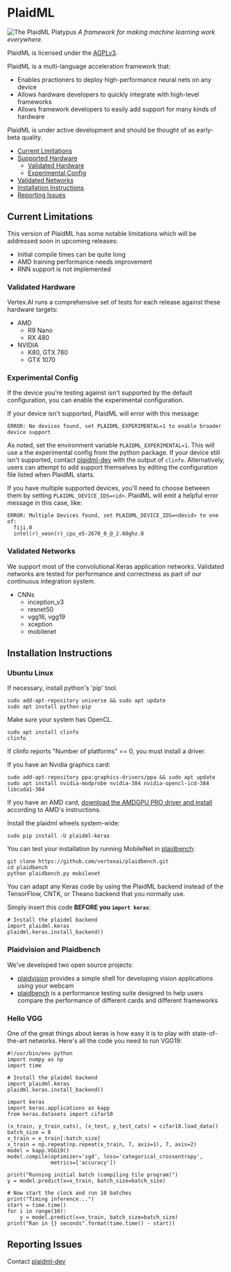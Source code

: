 # PlaidML
![The PlaidML Platypus](https://github.com/vertexai/plaidml/raw/master/images/plaid-final.png)
*A framework for making machine learning work everywhere.*

PlaidML is licensed under the [AGPLv3](https://www.gnu.org/licenses/agpl-3.0.txt).

PlaidML is a multi-language acceleration framework that: 
  
  * Enables practioners to deploy high-performance neural nets on any device
  * Allows hardware developers to quickly integrate with high-level frameworks
  * Allows framework developers to easily add support for many kinds of hardware

PlaidML is under active development and should be thought of as early-beta quality.

- [Current Limitations](#current-limitation)
- [Supported Hardware](#supported-hardware)
  - [Validated Hardware](#validated-hardware)
  - [Experimental Config](#experimental-config)
- [Validated Networks](#validated-networks)
- [Installation Instructions](#installation-instructions)
- [Reporting Issues](#reporting-issues)

## Current Limitations

This version of PlaidML has some notable limitations which will be addressed soon in upcoming releases:

  * Initial compile times can be quite long
  * AMD training performance needs improvement
  * RNN support is not implemented

### Validated Hardware

Vertex.AI runs a comprehensive set of tests for each release against these hardware targets:
  * AMD
    * R9 Nano
    * RX 480
  * NVIDIA
    * K80, GTX 780
    * GTX 1070

### Experimental Config
If the device you're testing against isn't supported by the default configuration, you can enable the experimental
configuration.

If your device isn't supported, PlaidML will error with this message:
```
ERROR: No devices found, set PLAIDML_EXPERIMENTAL=1 to enable broader device support
```
As noted, set the environment variable `PLAIDML_EXPERIMENTAL=1`. This will use a the experimental config from the python package. If your
device still isn't supported, contact [plaidml-dev](https://groups.google.com/forum/#!forum/plaidml-dev) with the output
of `clinfo`. Alternatively, users can attempt to add support themselves by editing the configuration file listed when
PlaidML starts.

If you have multiple supported devices, you'll need to choose between them by setting `PLAIDML_DEVICE_IDS=<id>`. PlaidML
will emit a helpful error message in this case, like:
```
ERROR: Multiple Devices found, set PLAIDML_DEVICE_IDS=<devid> to one of:
  fiji.0
  intel(r)_xeon(r)_cpu_e5-2670_0_@_2.60ghz.0
```

### Validated Networks

We support most of the convolutional Keras application networks. Validated networks are tested for performance and 
correctness as part of our continuous integration system.

 * CNNs
   * inception_v3
   * resnet50
   * vgg16, vgg19
   * xception
   * mobilenet

## Installation Instructions

### Ubuntu Linux
If necessary, install python's 'pip' tool.
```
sudo add-apt-repository universe && sudo apt update
sudo apt install python-pip
```
Make sure your system has OpenCL.
```
sudo apt install clinfo
clinfo
```
If clinfo reports "Number of platforms" == 0, you must install a driver.

If you have an Nvidia graphics card:
```
sudo add-apt-repository ppa:graphics-drivers/ppa && sudo apt update
sudo apt install nvidia-modprobe nvidia-384 nvidia-opencl-icd-384 libcuda1-384
```
If you have an AMD card, [download the AMDGPU PRO driver and install](http://support.amd.com/en-us/kb-articles/Pages/AMDGPU-PRO-Driver-for-Linux-Release-Notes.aspx) according to AMD's instructions.

Install the plaidml wheels system-wide:
```
sudo pip install -U plaidml-keras
```

You can test your installation by running MobileNet in [plaidbench](https://github.com/vertexai/plaidbench):
```
git clone https://github.com/vertexai/plaidbench.git
cd plaidbench
python plaidbench.py mobilenet
```

You can adapt any Keras code by using the PlaidML backend instead of the TensorFlow, CNTK, or Theano backend that you 
normally use.

Simply insert this code **BEFORE you `import keras`**:
```
# Install the plaidml backend
import plaidml.keras
plaidml.keras.install_backend()
```

### Plaidvision and Plaidbench

We've developed two open source projects: 

  * [plaidvision](https://github.com/vertexai/plaidvision) provides a simple shell for developing vision applications using your webcam
  * [plaidbench](https://github.com/vertexai/plaidbench) is a performance testing suite designed to help users compare the performance
  of different cards and different frameworks
  

### Hello VGG
One of the great things about keras is how easy it is to play with state-of-the-art networks. Here's all the code you
need to run VGG19:
```
#!/usr/bin/env python
import numpy as np
import time

# Install the plaidml backend
import plaidml.keras
plaidml.keras.install_backend()

import keras
import keras.applications as kapp
from keras.datasets import cifar10

(x_train, y_train_cats), (x_test, y_test_cats) = cifar10.load_data()
batch_size = 8
x_train = x_train[:batch_size]
x_train = np.repeat(np.repeat(x_train, 7, axis=1), 7, axis=2)
model = kapp.VGG19()
model.compile(optimizer='sgd', loss='categorical_crossentropy',
              metrics=['accuracy'])

print("Running initial batch (compiling tile program)")
y = model.predict(x=x_train, batch_size=batch_size)

# Now start the clock and run 10 batches
print("Timing inference...")
start = time.time()
for i in range(10):
    y = model.predict(x=x_train, batch_size=batch_size)
print("Ran in {} seconds".format(time.time() - start))

```

## Reporting Issues
Contact [plaidml-dev](https://groups.google.com/forum/#!forum/plaidml-dev) 
